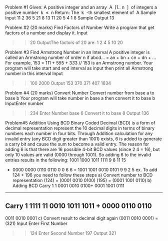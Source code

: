 Problem #1 
Given: A positive integer and an array ​ A ​ [1..​ n ​ ] ​ of integers a positive number ​ k ​ ≤ ​ n
Return: The ​ k ​ -th smallest element of ​ A
Sample Input
11
2 36 5 21 8 13 11 20 5 4 1
8
Sample Output
13


Problem #2 (20 marks) Find Factors of Number
Write a program that get factors of a number and display it.
Input
>> 20
OutputThe factors of 20 are:
1
2
4
5
10
20



Problem #3  Find Armstrong Number in an
Interval
A positive integer is called an Armstrong number of order n if
abcd... = an + bn + cn + dn + ...
For example,
153 = 1*1*1 + 5*5*5 + 3*3*3 // 153 is an Armstrong number.
Your program will take start and end interval as input then print all Armstrong number in
this interval
Input
>> 100 2000
Output
153
370
371
407
1634



Problem #4 (20 marks) Convert Number
Convert number from base a to base b
Your program will take number in base a then convert it to base b
InputEnter number
>> 234
Enter Number base
>> 6
Convert it to base
>> 8
Output
136


Problem#5  Addition Using BCD
Binary Coded Decimal (BCD) is a form of decimal representation represent the 10
decimal digits in terms of binary numbers each number in four bits.
Through Addition calculation for any invalid entry (any BCD digit greater than 1001)
exists, 6 is added to generate a carry bit and cause the sum to become a valid entry.
The reason for adding 6 is that there are 16 possible 4-bit BCD values (since 2​ 4​ = 16),
but only 10 values are valid (0000 through 1001). So adding 6 to the invalid entries
results in the following:
1001 1000 1011 1111
9 8 11 15
+ 0000 0000 0110 0110
0 0 6 6
= 1001 1001 0010 0101
9 9 2 5
ex.
To add 124 + 196 you need to follow these steps
a) Convert number to BCD representation
(124) = (0001 0010 0100)
(195) = (0001 1001 0110)
b) Adding BCD
Carry
1
1
0001 0010 0100+
0001 1001 0111
-----------------------------------
Carry
1 1111 11
0010 1011 1011
+
0000 0110 0110
-----------------------------------
0011 0010 0001
c) Convert result to decimal digit again
(0011 0010 0001) = (321)
Input
Enter First Number
>> 124
Enter Second Number
>> 197
Output
321
